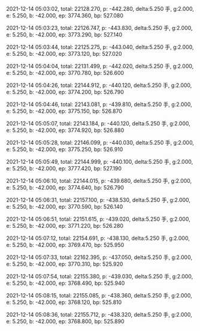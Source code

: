 2021-12-14 05:03:02, total: 22128.270, p: -442.280, delta:5.250 手, g:2.000, e: 5.250, b: -42.000, ep: 3774.360, bp: 527.080

2021-12-14 05:03:23, total: 22126.747, p: -443.830, delta:5.250 手, g:2.000, e: 5.250, b: -42.000, ep: 3773.290, bp: 527.140

2021-12-14 05:03:44, total: 22125.275, p: -443.040, delta:5.250 手, g:2.000, e: 5.250, b: -42.000, ep: 3773.120, bp: 527.020

2021-12-14 05:04:04, total: 22131.499, p: -442.020, delta:5.250 手, g:2.000, e: 5.250, b: -42.000, ep: 3770.780, bp: 526.600

2021-12-14 05:04:26, total: 22144.912, p: -440.120, delta:5.250 手, g:2.000, e: 5.250, b: -42.000, ep: 3774.200, bp: 526.790

2021-12-14 05:04:46, total: 22143.081, p: -439.810, delta:5.250 手, g:2.000, e: 5.250, b: -42.000, ep: 3775.150, bp: 526.870

2021-12-14 05:05:07, total: 22143.184, p: -440.120, delta:5.250 手, g:2.000, e: 5.250, b: -42.000, ep: 3774.920, bp: 526.880

2021-12-14 05:05:28, total: 22146.099, p: -440.030, delta:5.250 手, g:2.000, e: 5.250, b: -42.000, ep: 3775.250, bp: 526.910

2021-12-14 05:05:49, total: 22144.999, p: -440.100, delta:5.250 手, g:2.000, e: 5.250, b: -42.000, ep: 3777.420, bp: 527.190

2021-12-14 05:06:10, total: 22144.015, p: -439.680, delta:5.250 手, g:2.000, e: 5.250, b: -42.000, ep: 3774.640, bp: 526.790

2021-12-14 05:06:31, total: 22157.100, p: -438.530, delta:5.250 手, g:2.000, e: 5.250, b: -42.000, ep: 3770.590, bp: 526.140

2021-12-14 05:06:51, total: 22151.615, p: -439.020, delta:5.250 手, g:2.000, e: 5.250, b: -42.000, ep: 3771.220, bp: 526.280

2021-12-14 05:07:12, total: 22154.691, p: -438.130, delta:5.250 手, g:2.000, e: 5.250, b: -42.000, ep: 3769.470, bp: 525.950

2021-12-14 05:07:33, total: 22162.395, p: -437.050, delta:5.250 手, g:2.000, e: 5.250, b: -42.000, ep: 3770.310, bp: 525.920

2021-12-14 05:07:54, total: 22155.380, p: -439.030, delta:5.250 手, g:2.000, e: 5.250, b: -42.000, ep: 3768.490, bp: 525.940

2021-12-14 05:08:15, total: 22155.085, p: -438.360, delta:5.250 手, g:2.000, e: 5.250, b: -42.000, ep: 3768.120, bp: 525.810

2021-12-14 05:08:36, total: 22155.712, p: -438.320, delta:5.250 手, g:2.000, e: 5.250, b: -42.000, ep: 3768.800, bp: 525.890